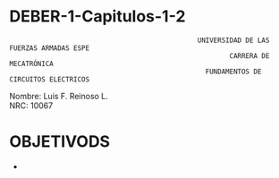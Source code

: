 # DEBER-1-Capitulos-1-2
                                                   
                                                   
                                                   
                                                   UNIVERSIDAD DE LAS FUERZAS ARMADAS ESPE
                                                           CARRERA DE MECATRÓNICA
                                                     FUNDAMENTOS DE CIRCUITOS ELECTRICOS 
                                                     
Nombre: Luis F. Reinoso L.                                                                                      
NRC: 10067


# OBJETIVODS
-  
